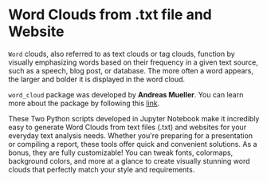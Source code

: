 # Word Clouds from .txt file and Website
`Word` clouds, also referred to as text clouds or tag clouds, function by visually emphasizing words based on their frequency in a given text source, such as a speech, blog post, or database. The more often a word appears, the larger and bolder it is displayed in the word cloud.

`word_cloud` package was developed by **Andreas Mueller**. You can learn more about the package by following this [link](https://github.com/amueller/word_cloud/).

These Two Python scripts developed in Jupyter Notebook make it incredibly easy to generate Word Clouds from text files (.txt) and websites for your everyday text analysis needs. Whether you're preparing for a presentation or compiling a report, these tools offer quick and convenient solutions. As a bonus, they are fully customizable! You can tweak fonts, colormaps, background colors, and more at a glance to create visually stunning word clouds that perfectly match your style and requirements.

